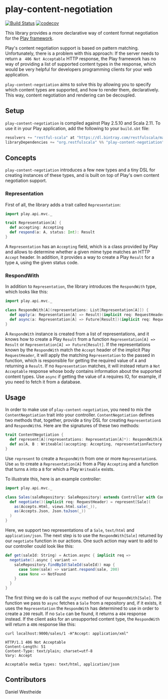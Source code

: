 # play-content-negotiation

[![Build Status](https://api.travis-ci.org/restfulscala/play-content-negotiation.svg?branch=master
)](https://api.travis-ci.org/restfulscala/play-content-negotiation)
[![codecov](https://codecov.io/gh/restfulscala/play-content-negotiation/branch/master/graph/badge.svg)](https://codecov.io/gh/restfulscala/play-content-negotiation)

This library provides a more declarative way of content format negotiation for the [Play framework](https://playframework.com/).

Play's content negotiation support is based on pattern matching. Unfortunately, there is a problem with this approach: If the server needs to return a ` 406 Not Acceptable` HTTP response, the Play framework has no way of providing a list of supported content types in the response, which would be very helpful for developers programming clients for your web application.

`play-content-negotiation` aims to solve this by allowing you to specify which content types are supported, and how to render them, declaratively. This way, content negotiation and rendering can be decoupled.

## Setup

`play-content-negotiation` is compiled against Play 2.5.10 and Scala 2.11. To use it in your Play application, add the following to your `build.sbt` file:

```scala
resolvers += "restful-scala" at "https://dl.bintray.com/restfulscala/maven"
libraryDependencies += "org.restfulscala" %% "play-content-negotiation" % "0.3.0"
```

## Concepts

`play-content-negotiation` introduces a few new types and a tiny DSL for creating instances of these types, and is built on top of Play's own content negotiation support.

### Representation

First of all, the library adds a trait called `Representation`:

```scala
import play.api.mvc._

trait Representation[A] {
  def accepting: Accepting
  def respond(a: A, status: Int): Result
}
```

A `Representation` has an `Accepting` field, which is a class provided by Play and allows to determine whether a given mime type matches an HTTP `Accept` header. In addition, it provides a way to create a Play `Result` for a type `A`, using the given status code.

### RespondWith

In addition to `Representation`, the library introduces the `RespondWith` type, which looks like this:

```scala
import play.api.mvc._

class RespondWith[A](representations: List[Representation[A]]) {
  def apply(a: Representation[A] => Result)(implicit req: RequestHeader): Result = ???
  def async(a: Representation[A] => Future[Result])(implicit req: RequestHeader): Future[Result] = ???
}
```

A `RespondWith` instance is created from a list of representations, and it knows how to create a Play `Result` from a function `Representation[A] => Result` or `Representation[A] => Future[Result]`. If the representations known by the `RespondWith` match the `Accept` header of the implicit Play `RequestHeader`, it will apply the matching `Representation` to the passed in function, which is responsible for getting the required value of `A` and returning a `Result`. If no `Representation` matches, it will instead return a `Not Acceptable` response whose body contains information about the supported content types. Use `async` if getting the value of `A` requires IO, for example, if you need to fetch it from a database.

## Usage

In order to make use of `play-content-negotiation`, you need to mix the `ContentNegotiation` trait into your controller. `ContentNegotiation` defines two methods that, together, provide a tiny DSL for creating `Representation`s and `RespondWith`s. Here are the signatures of these two methods:

```scala
trait ContentNegotiation {
  def represent[A](representations: Representation[A]*): RespondWith[A]
  def as[A, B : Writeable](accepting: Accepting, representationFactory: A => B): Representation[A]
}
```

Use `represent` to create a `RespondWith` from one or more `Representation`s. Use `as` to create a `Representation[A]` from a Play `Accepting` and a function that turns `A` into a `B` for which a Play `Writeable` exists.

To illustrate this, here is an example controller:

```scala
import play.api.mvc._

class Sales(saleRepository: SaleRepository) extends Controller with ContentNegotiation {
  def negotiate()(implicit req: RequestHeader) = represent[Sale](
    as(Accepts.Html, views.html.sale(_)),
    as(Accepts.Json, Json.toJson(_))
  )
}
```

Here, we support two representations of a `Sale`, `text/html` and `application/json`. The next step is to use the `RespondWith[Sale]` returned by our `negotiate` function in our actions. One such action may want to add to our controller could look like this:

```scala
def get(saleId: String) = Action.async { implicit req =>
  negotiate().async { variant =>
    saleRepository.findById(SaleId(saleId)) map {
      case Some(sale) => variant.respond(sale, 200)
      case None => NotFound
    }
  }
}
```

The first thing we do is call the `async` method of our `RespondWith[Sale]`. The function we pass to `async` fetches a `Sale` from a repository and, if it exists, it uses the `Representation` the `RespondWith` has determined to use in order to create a `200` result. If no `Sale` can be found, it returns a `404` response instead. If the client asks for an unsupported content type, the `RespondWith` will return a `406` response like this:

```
curl localhost:9000/sales/1 -H"Accept: application/xml"

HTTP/1.1 406 Not Acceptable
Content-Length: 51
Content-Type: text/plain; charset=utf-8
Vary: Accept

Acceptable media types: text/html, application/json
```

## Contributors

Daniel Westheide

